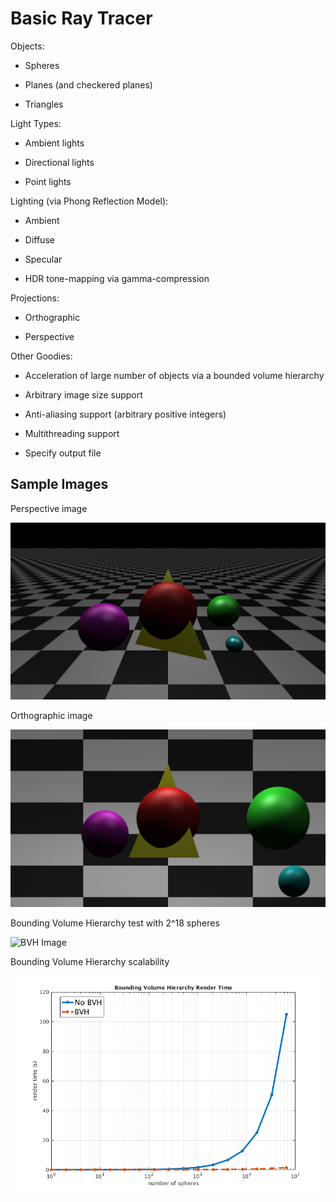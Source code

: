 # Basic Ray Tracer

Objects:

* Spheres

* Planes (and checkered planes)

* Triangles

Light Types:

* Ambient lights

* Directional lights

* Point lights

Lighting (via Phong Reflection Model):

* Ambient

* Diffuse

* Specular

* HDR tone-mapping via gamma-compression

Projections:

* Orthographic

* Perspective

Other Goodies:

* Acceleration of large number of objects via a bounded volume hierarchy

* Arbitrary image size support

* Anti-aliasing support (arbitrary positive integers)

* Multithreading support

* Specify output file

## Sample Images

Perspective image

![Perspective Image](images/perspective.png)

Orthographic image

![Orthographic Image](images/orthographic.png)

Bounding Volume Hierarchy test with 2^18 spheres

![BVH Image](images/bvh.png)

Bounding Volume Hierarchy scalability

![BVH Scalability](images/bvh_chart.png)
